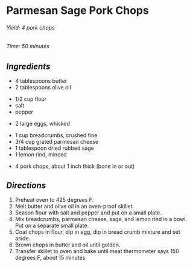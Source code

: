 # Parmesan Sage Pork Chops

######  Yield: 4 pork chops
######  Time: 50 minutes

##  *Ingredients*
- 4 tablespoons butter
- 2 tablespoons olive oil
<!-- -->
- 1/2 cup flour
- salt
- pepper
<!-- -->
- 2 large eggs, whisked
<!-- -->
- 1 cup breadcrumbs, crushed fine
- 3/4 cup grated parmesan cheese
- 1 tablespoon dried rubbed sage
- 1 lemon rind, minced
<!-- -->
- 4 pork chops, about 1 inch thick (bone in or out)
##  *Directions*
1. Preheat oven to 425 degrees F.
2. Melt butter and olive oil in an oven-proof skillet.
3. Season flour with salt and pepper and put on a small plate.
4. Mix breadcrumbs, parmesan cheese, sage, and lemon rind in a bowl.  Put
on a separate small plate.
5. Coat chops in flour, dip in egg, dip in bread crumb mixture and set
aside.
6. Brown chops in butter and oil until golden.
7. Transfer skillet to oven and bake until meat thermometer says 150
degrees F, about 15 minutes.